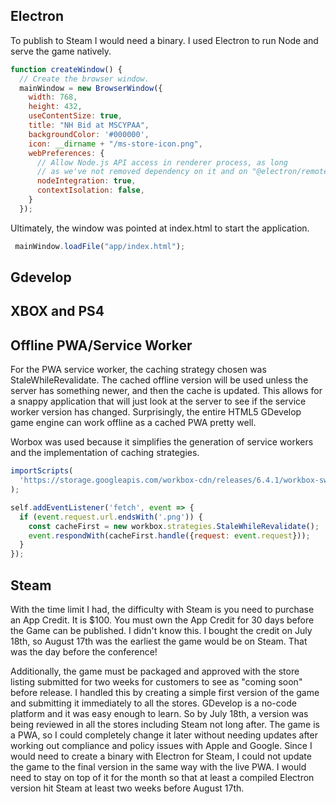 ## Electron
To publish to Steam I would need a binary. I used Electron to run Node and serve the game natively.

``` javascript
function createWindow() {
  // Create the browser window.
  mainWindow = new BrowserWindow({
    width: 768,
    height: 432,
    useContentSize: true,
    title: "NH Bid at MSCYPAA",
    backgroundColor: '#000000',
    icon: __dirname + "/ms-store-icon.png",
    webPreferences: {
      // Allow Node.js API access in renderer process, as long
      // as we've not removed dependency on it and on "@electron/remote".
      nodeIntegration: true,
      contextIsolation: false,
    }
  });
```

Ultimately, the window was pointed at index.html to start the application.
``` javaScript 
 mainWindow.loadFile("app/index.html");
````
## Gdevelop

## XBOX and PS4

## Offline PWA/Service Worker

For the PWA service worker, the caching strategy chosen was StaleWhileRevalidate. The cached offline version will be used unless the server has something newer, and then the cache is updated. This allows for a snappy application that will just look at the server to see if the service worker version has changed. Surprisingly, the entire HTML5 GDevelop game engine can work offline as a cached PWA pretty well.

Worbox was used because it simplifies the generation of service workers and the implementation of caching strategies.
``` javascript
importScripts(
  'https://storage.googleapis.com/workbox-cdn/releases/6.4.1/workbox-sw.js'
);

self.addEventListener('fetch', event => {
  if (event.request.url.endsWith('.png')) {
    const cacheFirst = new workbox.strategies.StaleWhileRevalidate();
    event.respondWith(cacheFirst.handle({request: event.request}));
  }
});
```
## Steam
With the time limit I had, the difficulty with Steam is you need to purchase an App Credit. It is $100. You must own the App Credit for 30 days before the Game can be published. I didn't know this. I bought the credit on July 18th, so August 17th was the earliest the game would be on Steam. That was the day before the conference!

Additionally, the game must be packaged and approved with the store listing submitted for two weeks for customers to see as "coming soon" before release. I handled this by creating a simple first version of the game and submitting it immediately to all the stores. GDevelop is a no-code platform and it was easy enough to learn. So by July 18th, a version was being reviewed in all the stores including Steam not long after. The game is a PWA, so I could completely change it later without needing updates after working out compliance and policy issues with Apple and Google. Since I would need to create a binary with Electron for Steam, I could not update the game to the final version in the same way with the live PWA. I would need to stay on top of it for the month so that at least a compiled Electron version hit Steam at least two weeks before August 17th.
